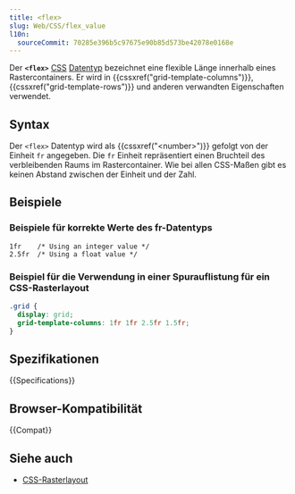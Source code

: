 ```yaml
---
title: <flex>
slug: Web/CSS/flex_value
l10n:
  sourceCommit: 70285e396b5c97675e90b85d573be42078e0168e
---
```


Der **`<flex>`** [CSS](/de/docs/Web/CSS) [Datentyp](/de/docs/Web/CSS/CSS_values_and_units/CSS_data_types) bezeichnet eine flexible Länge innerhalb eines Rastercontainers. Er wird in {{cssxref("grid-template-columns")}}, {{cssxref("grid-template-rows")}} und anderen verwandten Eigenschaften verwendet.

## Syntax

Der `<flex>` Datentyp wird als {{cssxref("&lt;number&gt;")}} gefolgt von der Einheit `fr` angegeben. Die `fr` Einheit repräsentiert einen Bruchteil des verbleibenden Raums im Rastercontainer. Wie bei allen CSS-Maßen gibt es keinen Abstand zwischen der Einheit und der Zahl.

## Beispiele

### Beispiele für korrekte Werte des fr-Datentyps

```plain
1fr    /* Using an integer value */
2.5fr  /* Using a float value */
```

### Beispiel für die Verwendung in einer Spurauflistung für ein CSS-Rasterlayout

```css
.grid {
  display: grid;
  grid-template-columns: 1fr 1fr 2.5fr 1.5fr;
}
```

## Spezifikationen

{{Specifications}}

## Browser-Kompatibilität

{{Compat}}

## Siehe auch

- [CSS-Rasterlayout](/de/docs/Web/CSS/CSS_grid_layout)
